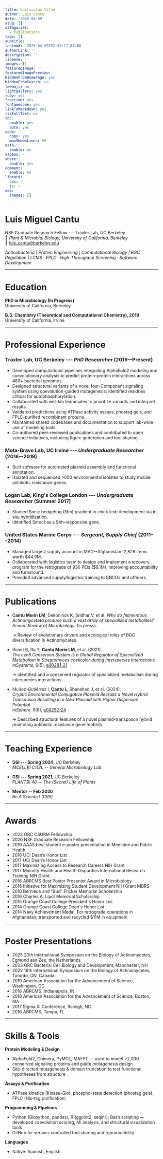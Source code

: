 ```yaml
---
title: Curriculum Vitae
author: Luis Cantu
date: '2025-04-09'
slug: []
categories:
  - Publications
tags: []
subtitle: ''
lastmod: '2025-04-09T02:50:17-07:00'
authorLink: ''
description: ''
license: ''
images: []
featuredImage: ''
featuredImagePreview: ''
hiddenFromHomePage: yes
hiddenFromSearch: no
twemoji: no
lightgallery: yes
ruby: yes
fraction: yes
fontawesome: yes
linkToMarkdown: yes
rssFullText: no
toc:
  enable: yes
  auto: yes
code:
  copy: yes
  maxShownLines: 50
math:
  enable: no
mapbox: ~
share:
  enable: yes
comment:
  enable: no
library:
  css: ~
  js: ~
seo:
  images: []
---
```


# Luis Miguel Cantu

NSF Graduate Research Fellow --- Traxler Lab, UC Berkeley  
📍 *Plant & Microbial Biology, University of California, Berkeley*  
📧 [luis_cantu\@berkeley.edu](mailto:luis_cantu@berkeley.edu)

*Actinobacteria \| Protein Engineering \| Computational Biology \| BGC Regulation \| LCMS · FPLC · High-Throughput Screening · Software Development*

------------------------------------------------------------------------

# Education

**PhD in Microbiology (In Progress)**  
University of California, Berkeley

**B.S. Chemistry (Theoretical and Computational Chemistry), 2019**  
University of California, Irvine

------------------------------------------------------------------------

# Professional Experience

### Traxler Lab, UC Berkeley --- *PhD Researcher* (2019--Present)

- Developed computational pipelines integrating AlphaFold2 modeling and coevolutionary analysis to predict protein-protein interactions across 480+ bacterial genomes.
- Designed structural variants of a novel four-Component signaling system using coevolution-guided mutagenesis; identified residues critical for autophosphorylation.
- Collaborated with wet-lab teammates to prioritize variants and interpret results.
- Validated predictions using ATPase activity assays, phostag gels, and FPLC-purified recombinant proteins.
- Maintained shared codebases and documentation to support lab-wide use of modeling tools.
- Co-authored peer-reviewed publications and contributed to open science initiatives, including figure generation and tool sharing.

### Mota-Bravo Lab, UC Irvine --- *Undergraduate Researcher* (2016--2019)

-   Built software for automated plasmid assembly and functional annotation.
-   Isolated and sequenced >600 environmental isolates to study mobile antibiotic resistance genes.

### Logan Lab, King's College London --- *Undergraduate Researcher* (Summer 2017)

-   Studied Sonic hedgehog (Shh) gradient in chick limb development via in situ hybridization.
-   Identified Smoc1 as a Shh-responsive gene.

### United States Marine Corps --- *Sergeant, Supply Chief* (2011--2014)

-   Managed largest supply account in MAG--Afghanistan: 2,826 items worth \$44.9M.
-   Collaborated with logistics team to design and implement a recovery program for the retrograde of 930 PEIs (\$9.1M), improving accountability and turnaround.
-   Provided advanced supply/logistics training to SNCOs and officers.

------------------------------------------------------------------------

# Publications

-   **Cantu Morin LM**, Dekoninck K, Sridhar V, et al. *Why do filamentous Actinomycetota produce such a vast array of specialized metabolites?*  
    *Annual Review of Microbiology.* (In press).
    
    → Review of evolutionary drivers and ecological roles of BGC diversification in Actinomycetes.

-   Bonet B, Ra Y, **Cantu Morin LM**, et al. (2021).  
    *The cvn8 Conservon System Is a Global Regulator of Specialized Metabolism in Streptomyces coelicolor during Interspecies Interactions.*  
    *mSystems*, 6(5), [e00281-21](https://doi.org/10.1128/msystems.00281-21)

    → Identified and a conserved regulator of specialized metabolism during interspecies interactions.

-   Muñoz-Gutiérrez I, **Cantu L**, Shanahan J, et al. (2024).  
    *Cryptic Environmental Conjugative Plasmid Recruits a Novel Hybrid Transposon Resulting in a New Plasmid with Higher Dispersion Potential.*  
    *mSphere*, 9(6), [e00252-24](https://doi.org/10.1128/msphere.00252-24)
    
    → Described structural features of a novel plasmid-transposon hybrid promoting antibiotic resistance gene mobility.
    
------------------------------------------------------------------------

# Teaching Experience

-   **GSI --- Spring 2024**, UC Berkeley  
    *MCELLBI C112L -- General Microbiology Lab*

-   **GSI --- Spring 2021**, UC Berkeley  
    *PLANTBI 40 -- The (Secret) Life of Plants*

-   **Mentor -- Feb 2020**  
    *Be A Scientist (CRS)*

---
# Awards
- 2023  GRC CSURM Fellowship
- 2020  NSF Graduate Research Fellowship  
- 2019 	AAAS best student e-poster presentation in Medicine and Public Health
- 2018 	UCI Dean’s Honor List
- 2017 	UCI Dean’s Honor List
- 2017 	Maximizing Access to Research Careers NIH Grant
- 2017 	Minority Health and Health Disparities International Research Training NIH Grant.
- 2016 	ABRCMS Best Poster Presenter Award in Microbiology
- 2016 	Initiative for Maximizing Student Development NIH Grant MBRS
- 2016 	Berniece and “Bud” Fricker Memorial Scholarship
- 2016 	Charles A. Lipot Memorial Scholarship
- 2015 	Orange Coast College President's Honor List
- 2014	Orange Coast College Dean's Honor List
- 2014 	Navy Achievement Medal. For retrograde operations in Afghanistan, transported and recycled $11M in equipment

---

# Poster Presentations

-   2025 20th International Symposium on the Biology of Actinomycetes, Egmond aan Zee, the Netherlands
-   2023 GRC Bacterial Cell Biology and Development, Manchester, NH
-   2022 19th International Symposium on the Biology of Actinomycetes, Toronto, ON, Canada
-   2019 American Association for the Advancement of Science, Washington, DC
-   2018 ABRCMS, Indianapolis, IN
-   2018 American Association for the Advancement of Science, Boston, MA
-   2017 Sigma Xi Conference, Raleigh, NC
-   2016 ABRCMS, Tampa, FL

------------------------------------------------------------------------

# Skills & Tools

**Protein Modeling & Design**

- AlphaFold2, Chimera, PyMOL, MAFFT — used to model >2,000 conserved signaling proteins and guide mutagenesis design
- Site-directed mutagenesis & domain truncation to test functional hypotheses from structure

**Assays & Purification**

- ATPase kinetics (Kinase-Glo), phospho-state detection (phostag gels), FPLC (His-tag purification)

**Programming & Pipelines**

- Python (Biopython, pandas), R (ggplot2, seqinr), Bash scripting — developed coevolution scoring, MI analysis, and structural visualization tools
- GitHub for version-controlled tool sharing and reproducibility

**Languages**

- Native: Spanish, English

<!--more-->

